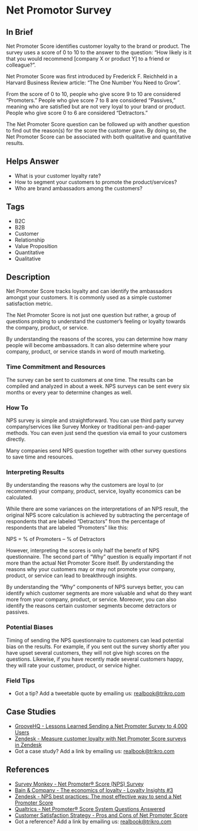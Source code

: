 # Net Promotor Survey

## In Brief
Net Promoter Score identifies customer loyalty to the brand or product. The survey uses a score of 0 to 10 to the answer to the question: “How likely is it that you would recommend [company X or product Y] to a friend or colleague?”.

Net Promoter Score was first introduced by Frederick F. Reichheld in a Harvard Business Review article: “The One Number You Need to Grow”. 

From the score of 0 to 10, people who give score 9 to 10 are considered “Promoters.” People who give score 7 to 8 are considered “Passives,” meaning who are satisfied but are not very loyal to your brand or product. People who give score 0 to 6 are considered “Detractors.” 

The Net Promoter Score question can be followed up with another question to find out the reason(s) for the score the customer gave. By doing so, the Net Promoter Score can be associated with both qualitative and quantitative results.

## Helps Answer
- What is your customer loyalty rate?
- How to segment your customers to promote the product/services?
- Who are brand ambassadors among the customers?

## Tags
- B2C
- B2B
- Customer
- Relationship
- Value Proposition
- Quantitative
- Qualitative

## Description
Net Promoter Score tracks loyalty and can identify the ambassadors amongst your customers. It is commonly used as a simple customer satisfaction metric.

The Net Promoter Score is not just one question but rather, a group of questions probing to understand the customer’s feeling or loyalty towards the company, product, or service. 

By understanding the reasons of the scores, you can determine how many people will become ambassadors. It can also determine where your company, product, or service stands in word of mouth marketing.

### Time Commitment and Resources
The survey can be sent to customers at one time. The results can be compiled and analyzed in about a week. NPS surveys can be sent every six months or every year to determine changes as well.

### How To
NPS survey is simple and straightforward. You can use third party survey company/services like Survey Monkey or traditional pen-and-paper methods. You can even just send the question via email to your customers directly. 

Many companies send NPS question together with other survey questions to save time and resources. 

### Interpreting Results
By understanding the reasons why the customers are loyal to (or recommend) your company, product, service, loyalty economics can be calculated. 

While there are some variances on the interpretations of an NPS result, the original NPS score calculation is achieved by subtracting the percentage of respondents that are labeled “Detractors” from the percentage of respondents that are labeled “Promoters” like this: 

NPS = % of Promoters – % of Detractors

However, interpreting the scores is only half the benefit of NPS questionnaire. The second part of “Why” question is equally important if not more than the actual Net Promoter Score itself. By understanding the reasons why your customers may or may not promote your company, product, or service can lead to breakthrough insights.

By understanding the “Why” components of NPS surveys better, you can identify which customer segments are more valuable and what do they want more from your company, product, or service. Moreover, you can also identify the reasons certain customer segments become detractors or passives. 

### Potential Biases
Timing of sending the NPS questionnaire to customers can lead potential bias on the results. For example, if you sent out the survey shortly after you have upset several customers, they will not give high scores on the questions. Likewise, if you have recently made several customers happy, they will rate your customer, product, or service higher. 

### Field Tips
- Got a tip? Add a tweetable quote by emailing us: realbook@trikro.com

## Case Studies
- [GrooveHQ - Lessons Learned Sending a Net Promoter Survey to 4,000 Users](https://www.groovehq.com/blog/net-promoter-score)
- [Zendesk -  Measure customer loyalty with Net Promoter Score surveys in Zendesk](https://www.zendesk.com/blog/nps-net-promoter-score/)
- Got a case study? Add a link by emailing us: realbook@trikro.com

## References
- [Survey Monkey - Net Promoter® Score (NPS) Survey](https://www.surveymonkey.com/mp/net-promoter-score/)
- [Bain & Company - The economics of loyalty - Loyalty Insights #3](http://www.bain.com/publications/articles/the-economics-of-loyalty.aspx)
- [Zendesk - NPS best practices: The most effective way to send a Net Promoter Score](https://support.zendesk.com/hc/en-us/articles/203759086-NPS-best-practices-The-most-effective-way-to-send-a-Net-Promoter-Score-survey)
- [Qualtrics - Net Promoter® Score System Questions Answered](https://www.qualtrics.com/market-research/nps/)
- [Customer Satisfaction Strategy - Pros and Cons of Net Promoter Score](http://customersatisfactionstrategy.com/netpromoterscore.html)
- Got a reference? Add a link by emailing us: realbook@trikro.com


